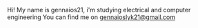 Hi! My name is gennaios21, i'm studying electrical and computer engineering 
You can find me on gennaioslyk21@gmail.com

<!---
gennaios21/gennaios21 is a ✨ special ✨ repository because its `README.md` (this file) appears on your GitHub profile.
You can click the Preview link to take a look at your changes.
--->
